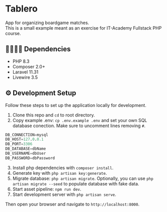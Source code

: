 # Tablero
App for organizing boardgame matches.  
This is a small example meant as an exercise for IT-Academy Fullstack PHP course.   

## 🧑‍🧑‍🧒‍🧒 Dependencies
- PHP 8.3
- Composer 2.0+
- Laravel 11.31
- Livewire 3.5

## ⚙️ Development Setup
Follow these steps to set up the application locally for development.  
1. Clone this repo and `cd` to root directory.
2. Copy example .env: `cp .env.example .env` and set your own SQL database conection. Make sure to uncomment lines removing `#`. 
```sql
DB_CONNECTION=mysql
DB_HOST=127.0.0.1
DB_PORT=3306
DB_DATABASE=dbName
DB_USERNAME=dbUser
DB_PASSWORD=dbPassword
```
3. Install php dependencies with `composer install`.
4. Generate key with `php artisan key:generate`.
5. Migrate database: `php artisan migrate`. Optionally, you can use `php artisan migrate --seed` to populate database with fake data.
6. Start asset pipeline: `npm run dev`.
7. Start development server with `php artisan serve`.  

Then open your browser and navigate to `http://localhost:8000`.